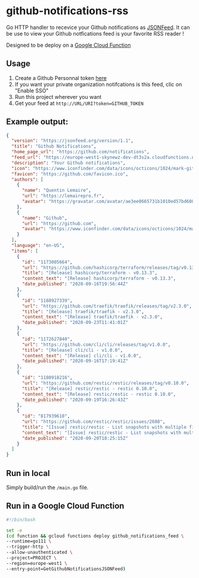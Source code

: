 # github-notifications-rss

Go HTTP handler to recevice your Github notifications as [JSONFeed](https://jsonfeed.org/version/1.1).
It can be use to view your Github notfications feed is your favorite RSS reader !

Designed to be deploy on a [Google Cloud Function](https://cloud.google.com/functions/docs/writing/http)

## Usage

1. Create a Github Personnal token [here](https://github.com/settings/tokens)
2. If you want your private organization notifcations is this feed, clic on "Enable SSO"
3. Run this project wherever you want
4. Get your feed at `http://URL/URI?token=GITHUB_TOKEN`

## Example output:

```json
{
  "version": "https://jsonfeed.org/version/1.1",
  "title": "Github Notifications",
  "home_page_url": "https://github.com/notifications",
  "feed_url": "https://europe-west1-skynewz-dev-dt3s2a.cloudfunctions.net/github_notifications_feed",
  "description": "Your Github notifications",
  "icon": "https://www.iconfinder.com/data/icons/octicons/1024/mark-github-512.png",
  "favicon": "https://github.com/favicon.ico",
  "authors": [
    {
      "name": "Quentin Lemaire",
      "url": "https://lemairepro.fr",
      "avatar": "https://gravatar.com/avatar/ae3ee0665731b1010ed57bd608ac213b?s=400&d=robohash&r=x"
    },
    {
      "name": "Github",
      "url": "https://github.com",
      "avatar": "https://www.iconfinder.com/data/icons/octicons/1024/mark-github-512.png"
    }
  ],
  "language": "en-US",
  "items": [
    {
      "id": "1173005664",
      "url": "https://github.com/hashicorp/terraform/releases/tag/v0.13.3",
      "title": "[Release] hashicorp/terraform - v0.13.3",
      "content_text": "[Release] hashicorp/terraform - v0.13.3",
      "date_published": "2020-09-16T19:56:44Z"
    },
    {
      "id": "1188927339",
      "url": "https://github.com/traefik/traefik/releases/tag/v2.3.0",
      "title": "[Release] traefik/traefik - v2.3.0",
      "content_text": "[Release] traefik/traefik - v2.3.0",
      "date_published": "2020-09-23T11:41:01Z"
    },
    {
      "id": "1172627840",
      "url": "https://github.com/cli/cli/releases/tag/v1.0.0",
      "title": "[Release] cli/cli - v1.0.0",
      "content_text": "[Release] cli/cli - v1.0.0",
      "date_published": "2020-09-16T17:19:41Z"
    },
    {
      "id": "1180918216",
      "url": "https://github.com/restic/restic/releases/tag/v0.10.0",
      "title": "[Release] restic/restic - restic 0.10.0",
      "content_text": "[Release] restic/restic - restic 0.10.0",
      "date_published": "2020-09-19T16:26:43Z"
    },
    {
      "id": "817939610",
      "url": "https://github.com/restic/restic/issues/2688",
      "title": "[Issue] restic/restic - List snapshots with multiple filters tag and host filter not working ?",
      "content_text": "[Issue] restic/restic - List snapshots with multiple filters tag and host filter not working ?",
      "date_published": "2020-09-20T18:25:15Z"
    }
  ]
}
```

## Run in local

Simply build/run the `/main.go` file.

## Run in a Google Cloud Function

```sh
#!/bin/bash

set -e
(cd function && gcloud functions deploy github_notifications_feed \
--runtime=go111 \
--trigger-http \
--allow-unauthenticated \
--project=PROJECT \
--region=europe-west1 \
--entry-point=GetGithubNotificationsJSONFeed)
```
